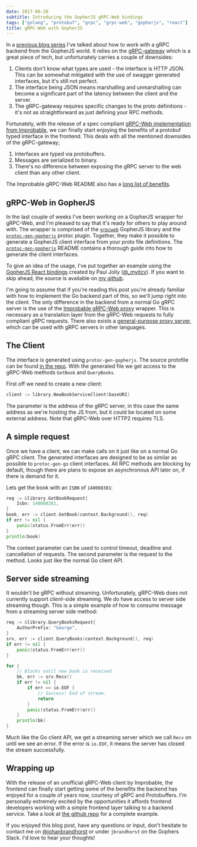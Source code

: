 ```yaml
---
date: 2017-06-20
subtitle: Introducing the GopherJS gRPC-Web bindings
tags: ["golang", "protobuf", "grpc", "grpc-web", "gopherjs", "react"]
title: gRPC-Web with GopherJS
---
```


In a [previous blog series](/post/gopherjs-client-grpc-server/) I've talked about
how to work with a gRPC backend from the GopherJS world. It relies on the
[gRPC-gateway](https://github.com/grpc-ecosystem/grpc-gateway) which is a great
piece of tech, but unfortunately carries a couple of downsides:

1. Clients don't know what types are used - the interface is HTTP JSON.
This can be somewhat mitigated with the use of swagger generated interfaces,
but it's still not perfect.
1. The interface being JSON means marshalling and unmarshalling can become a
significant part of the latency between the client and the server.
1. The gRPC-gateway requires specific changes to the proto
definitions - it's not as straightforward as just defining your RPC methods.

Fortunately, with the release of a spec compliant
[gRPC-Web implementation from Improbable](https://spatialos.improbable.io/games/grpc-web-moving-past-restjson-towards-type-safe-web-apis),
we can finally start enjoying the benefits of a protobuf typed interface in the frontend. This
deals with all the mentioned downsides of the gRPC-gateway;

1. Interfaces are typed via protobuffers.
1. Messages are serialized to binary.
1. There's no difference between exposing the gRPC server to the web client than any other client.

The Improbable gRPC-Web README also has
a [long list of benefits](https://github.com/improbable-eng/grpc-web#why).

## gRPC-Web in GopherJS

In the last couple of weeks I've been working on a GopherJS wrapper for gRPC-Web,
and I'm pleased to say that it's ready for others to play around with. The wrapper is comprised of
the [`grpcweb`](https://github.com/johanbrandhorst/protobuf/grpcweb)
GopherJS library and the
[`protoc-gen-gopherjs`](https://github.com/johanbrandhorst/protobuf/protoc-gen-gopherjs) protoc plugin.
Together, they make it possible to generate a GopherJS client
interface from your proto file definitions. The
[`protoc-gen-gopherjs`](https://github.com/johanbrandhorst/protobuf/protoc-gen-gopherjs)
README contains a thorough guide
into how to generate the client interfaces.

To give an idea of the usage, I've put together an example
using the [GopherJS React bindings](https://myitcv.io/react)
created by Paul Jolly ([@_myitcv](https://twitter.com/_myitcv)).
If you want to skip ahead, the source is available on
[my github](https://github.com/johanbrandhorst/grpcweb-example).

I'm going to assume that if you're reading this post you're already familiar with how to implement the Go backend part of this, so we'll jump right into the client. The only difference
in the backend from a normal Go gRPC server is the use of the
[Improbable gRPC-Web proxy](https://github.com/improbable-eng/grpc-web/tree/master/go/grpcweb)
wrapper. This is necessary as a translation layer from the
gRPC-Web requests to fully compliant gRPC requests. There
also exists a
[general-purpose proxy server](https://github.com/improbable-eng/grpc-web/tree/master/go/grpcwebproxy),
which can be used with gRPC servers in other languages.

## The Client

The interface is generated using `protoc-gen-gopherjs`.
The source protofile can be found
[in the repo](https://github.com/johanbrandhorst/grpcweb-example/blob/master/proto/library/book_service.proto).
With the generated file we get access to the gRPC-Web
methods `GetBook` and `QueryBooks`.

First off we need to create a new client:

```go
client := library.NewBookServiceClient(baseURI)
```

The parameter is the address of the gRPC server, in this case
the same address as we're hosting the JS from, but it could
be located on some external address. Note that gRPC-Web over HTTP2 requires TLS.

## A simple request

Once we have a client, we can make calls on it just like on
a normal Go gRPC client. The generated interfaces are
designed to be as similar as possible to `protoc-gen-go`
client interfaces.
All RPC methods are blocking by default, though there are
plans to expose an asynchronous API later on, if there
is demand for it.

Lets get the book with an `ISBN` of `140008381`:

```go
req := &library.GetBookRequest{
    Isbn: 140008381,
}
book, err := client.GetBook(context.Background(), req)
if err != nil {
    panic(status.FromErr(err))
}
println(book)
```

The context parameter can be used to control timeout,
deadline and cancellation of requests. The second parameter
is the request to the method. Looks just like the normal Go client API.

## Server side streaming

It wouldn't be gRPC without streaming. Unfortunately,
gRPC-Web does not currently support _client_-side streaming.
We do have access to server side streaming though. This is
a simple example of how to consume message from a streaming
server side method:

```go
req := &library.QueryBooksRequest{
    AuthorPrefix: "George",
}
srv, err := client.QueryBooks(context.Background(), req)
if err != nil {
    panic(status.FromErr(err))
}

for {
    // Blocks until new book is received
    bk, err := srv.Recv()
    if err != nil {
        if err == io.EOF {
            // Success! End of stream.
            return
        }
        panic(status.FromErr(err))
    }
    println(bk)
}
```

Much like the Go client API, we get a streaming server
which we call `Recv` on until we see an error. If the
error is `io.EOF`, it means the server has closed the stream
successfully.

## Wrapping up
With the release of an unofficial gRPC-Web client by Improbable,
the frontend can finally start getting some of the benefits
the backend has enjoyed for a couple of years now,
courtesy of gRPC and Protobuffers. I'm personally extremely
excited by the opportunities it affords frontend developers
working with a simple frontend layer talking to a backend service. Take
a look at [the github repo](https://github.com/johanbrandhorst/grpcweb-example)
for a complete example.

If you enjoyed this blog post, have any questions or input,
don't hesitate to contact me on
[@johanbrandhorst](https://twitter.com/JohanBrandhorst) or
under `jbrandhorst` on the Gophers Slack. I'd love to hear
your thoughts!
